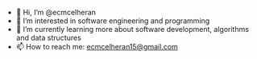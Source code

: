 - 👋 Hi, I’m @ecmcelheran
- 👀 I’m interested in software engineering and programming
- 🌱 I’m currently learning more about software development, algorithms and data structures
- 📫 How to reach me: ecmcelheran15@gmail.com
